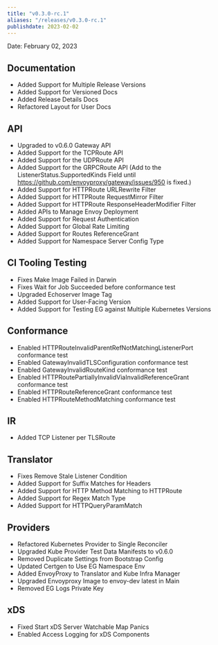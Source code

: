 ```yaml
---
title: "v0.3.0-rc.1"
aliases: "/releases/v0.3.0-rc.1"
publishdate: 2023-02-02
---
```


Date: February 02, 2023

## Documentation
- Added Support for Multiple Release Versions
- Added Support for Versioned Docs
- Added Release Details Docs
- Refactored Layout for User Docs

## API
- Upgraded to v0.6.0 Gateway API
- Added Support for the TCPRoute API
- Added Support for the UDPRoute API
- Added Support for the GRPCRoute API (Add to the ListenerStatus.SupportedKinds Field until https://github.com/envoyproxy/gateway/issues/950 is fixed.)
- Added Support for HTTPRoute URLRewrite Filter
- Added Support for HTTPRoute RequestMirror Filter
- Added Support for HTTPRoute ResponseHeaderModifier Filter
- Added APIs to Manage Envoy Deployment
- Added Support for Request Authentication
- Added Support for Global Rate Limiting
- Added Support for Routes ReferenceGrant
- Added Support for Namespace Server Config Type

## CI Tooling Testing
- Fixes Make Image Failed in Darwin
- Fixes Wait for Job Succeeded before conformance test
- Upgraded Echoserver Image Tag
- Added Support for User-Facing Version
- Added Support for Testing EG against Multiple Kubernetes Versions

## Conformance
- Enabled HTTPRouteInvalidParentRefNotMatchingListenerPort conformance test
- Enabled GatewayInvalidTLSConfiguration conformance test
- Enabled GatewayInvalidRouteKind conformance test
- Enabled HTTPRoutePartiallyInvalidViaInvalidReferenceGrant conformance test
- Enabled HTTPRouteReferenceGrant conformance test
- Enabled HTTPRouteMethodMatching conformance test

## IR
- Added TCP Listener per TLSRoute

## Translator
- Fixes Remove Stale Listener Condition
- Added Support for Suffix Matches for Headers
- Added Support for HTTP Method Matching to HTTPRoute
- Added Support for Regex Match Type
- Added Support for HTTPQueryParamMatch

## Providers
- Refactored Kubernetes Provider to Single Reconciler
- Upgraded Kube Provider Test Data Manifests to v0.6.0
- Removed Duplicate Settings from Bootstrap Config
- Updated Certgen to Use EG Namespace Env
- Added EnvoyProxy to Translator and Kube Infra Manager
- Upgraded Envoyproxy Image to envoy-dev latest in Main
- Removed EG Logs Private Key

## xDS
- Fixed Start xDS Server Watchable Map Panics
- Enabled Access Logging for xDS Components
